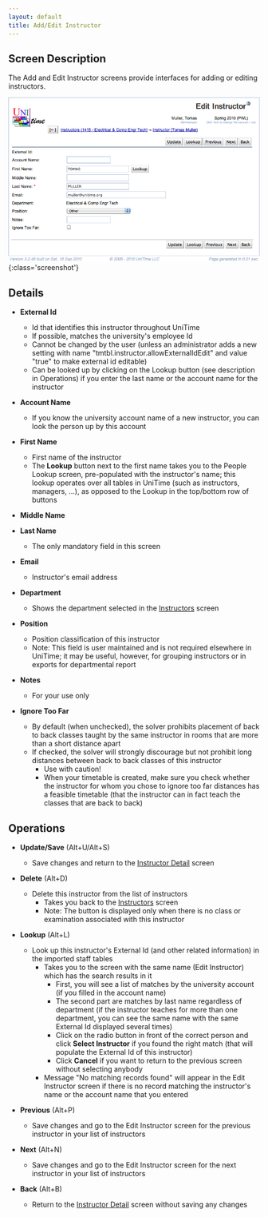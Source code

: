 ```yaml
---
layout: default
title: Add/Edit Instructor
---
```



## Screen Description

The Add and Edit Instructor screens provide interfaces for adding or editing instructors.

![Edit Instructor](images/edit-instructor-2.png){:class='screenshot'}

## Details

* **External Id**
	* Id that identifies this instructor throughout UniTime
	* If possible, matches the university's employee Id
	* Cannot be changed by the user (unless an administrator adds a new setting with name "tmtbl.instructor.allowExternalIdEdit" and value "true" to make external id editable)
	* Can be looked up by clicking on the Lookup button (see description in Operations) if you enter the last name or the account name for the instructor

* **Account Name**
	* If you know the university account name of a new instructor, you can look the person up by this account

* **First Name**
	* First name of the instructor
	* The **Lookup** button next to the first name takes you to the People Lookup screen, pre-populated with the instructor's name; this lookup operates over all tables in UniTime (such as instructors, managers, ...), as opposed to the Lookup in the top/bottom row of buttons

* **Middle Name**

* **Last Name**
	* The only mandatory field in this screen

* **Email**
	* Instructor's email address

* **Department**
	* Shows the department selected in the [Instructors](instructors) screen

* **Position**
	* Position classification of this instructor
	* Note: This field is user maintained and is not required elsewhere in UniTime; it may be useful, however, for grouping instructors or in exports for departmental report

* **Notes**
	* For your use only

* **Ignore Too Far**
	* By default (when unchecked), the solver prohibits placement of back to back classes taught by the same instructor in rooms that are more than a short distance apart
	* If checked, the solver will strongly discourage but not prohibit long distances between back to back classes of this instructor
		* Use with caution!
		* When your timetable is created, make sure you check whether the instructor for whom you chose to ignore too far distances has a feasible timetable (that the instructor can in fact teach the classes that are back to back)

## Operations

* **Update/Save** (Alt+U/Alt+S)
	* Save changes and return to the [Instructor Detail](instructor-detail) screen

* **Delete** (Alt+D)
	* Delete this instructor from the list of instructors
		* Takes you back to the [Instructors](instructors) screen
		* Note: The button is displayed only when there is no class or examination associated with this instructor

* **Lookup** (Alt+L)
	* Look up this instructor's External Id (and other related information) in the imported staff tables
		* Takes you to the screen with the same name (Edit Instructor) which has the search results in it
			* First, you will see a list of matches by the university account (if you filled in the account name)
			* The second part are matches by last name regardless of department (if the instructor teaches for more than one department, you can see the same name with the same External Id displayed several times)
			* Click on the radio button in front of the correct person and click **Select Instructor** if you found the right match (that will populate the External Id of this instructor)
			* Click **Cancel** if you want to return to the previous screen without selecting anybody
		* Message "No matching records found" will appear in the Edit Instructor screen if there is no record matching the instructor's name or the account name that you entered

* **Previous** (Alt+P)
	* Save changes and go to the Edit Instructor screen for the previous instructor in your list of instructors

* **Next** (Alt+N)
	* Save changes and go to the Edit Instructor screen for the next instructor in your list of instructors

* **Back** (Alt+B)
	* Return to the [Instructor Detail](instructor-detail) screen without saving any changes

